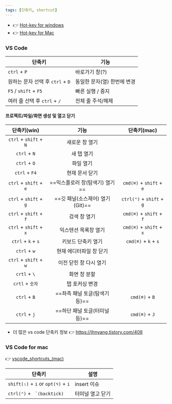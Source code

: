 ```yaml
---
tags: [단축키, shortcut]
---
```


- 👉 [Hot-key for windows](Hot-key%20for%20windows.md)
- 👉 [Hot-key for Mac](Hot-key%20for%20Mac.md)


### VS Code
| 단축키                           | 기능                             |
| -------------------------------- | -------------------------------- |
| `ctrl` + `P`                     | 바로가기 창(?)                   |
| 원하는 문자 선택 후 `ctrl` + `D` | 동일한 문자(열) 한번에 변경      |
| `F5` / `shift` + `F5`            | 빠른 실행 / 중지                 |
| 여러 줄 선택 후 `ctrl` + `/`     | 전체 줄 주석/해제                |

#### 프로젝트/파일/화면 생성 및 열고 닫기
|      단축키(win)       |              기능              |        단축키(mac)        |
|:----------------------:|:------------------------------:|:-------------------------:|
| `ctrl` + `shift` + `N` |         새로운 창 열기         |                           |
|      `ctrl` + `N`      |           새 탭 열기           |                           |
|      `ctrl` + `O`      |           파일 열기            |                           |
|     `ctrl` + `F4`      |         현재 문서 닫기         |                           |
| `ctrl` + `shift` + `e` | ==익스플로러 창(탐색기) 열기== | `cmd(⌘)` + `shift` + `e`  |
| `ctrl` + `shift` + `g` |        ==깃 패널(소스제어) 열기 (Git)==         | `ctrl(⌃)` + `shift` + `g` |
| `ctrl` + `shift` + `f` |          검색 창 열기          | `cmd(⌘)` + `shift` + `f`  |
| `ctrl` + `shift` + `x` |      익스텐션 목록창 열기      | `cmd(⌘)` + `shift` + `x`  |
|   `ctrl` + `k` + `s`   |       키보드 단축키 열기       |   `cmd(⌘)` + `k` + `s`    |
|      `ctrl` + `w`      |    현재 에디터파일 창 닫기     |                           |
| `ctrl` + `shift` + `w` |     이전 닫힌 창 다시 열기     |                           |
|      `crtl` + `\`      |          화면 창 분할          |                           |
|    `crtl` + `숫자`     |         탭 포커싱 변경         |                           |
|      `ctrl` + `B`      | ==좌측 패널 토글(탐색기 등)==  |      `cmd(⌘)` + `B`       |
|      `ctrl` + `j`      | ==하단 패널 토글(터미널 등)==  |      `cmd(⌘)` + `J`       |

- 더 많은 vs code 단축키 정보 👉 https://jhnyang.tistory.com/408

### VS Code for mac

👉 [vscode_shortcuts_(mac)](vscode_shortcuts_(mac).pdf)

| 단축키                              | 설명        |
| ----------------------------------- | ----------- |
| `shift(⇧)` + `i`  or `opt(⌥)` + `i` | insert 이슈 |
| `ctrl(⌃)` + `` `(backtick)``  | 터미널 열고 닫기 |
